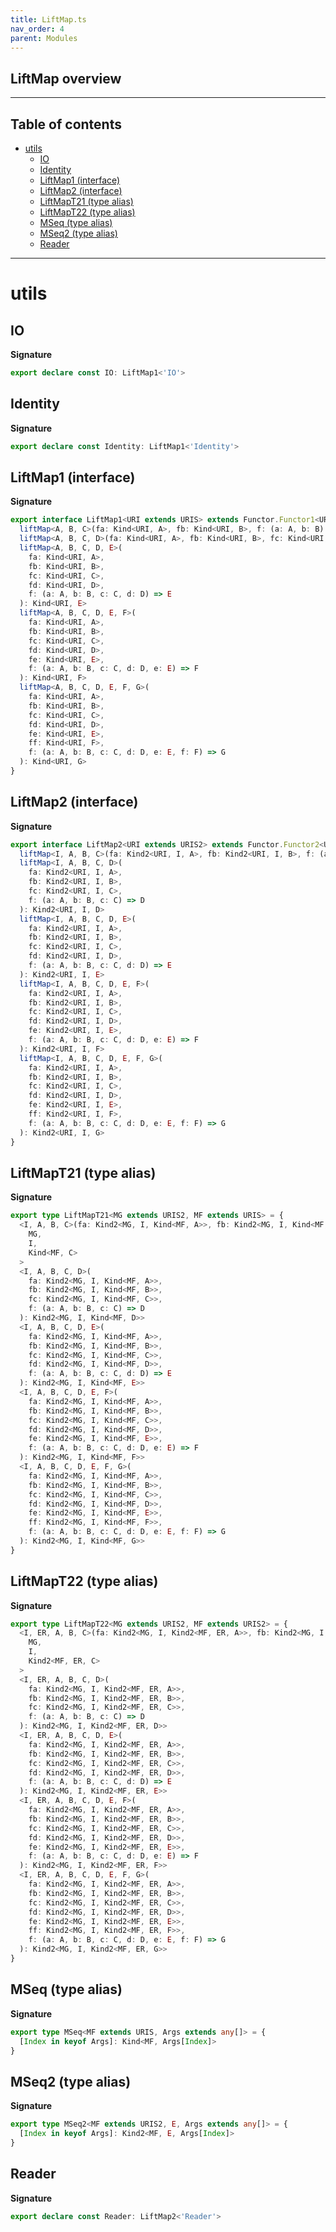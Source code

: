 ```yaml
---
title: LiftMap.ts
nav_order: 4
parent: Modules
---
```


## LiftMap overview

---

<h2 class="text-delta">Table of contents</h2>

- [utils](#utils)
  - [IO](#io)
  - [Identity](#identity)
  - [LiftMap1 (interface)](#liftmap1-interface)
  - [LiftMap2 (interface)](#liftmap2-interface)
  - [LiftMapT21 (type alias)](#liftmapt21-type-alias)
  - [LiftMapT22 (type alias)](#liftmapt22-type-alias)
  - [MSeq (type alias)](#mseq-type-alias)
  - [MSeq2 (type alias)](#mseq2-type-alias)
  - [Reader](#reader)

---

# utils

## IO

**Signature**

```ts
export declare const IO: LiftMap1<'IO'>
```

## Identity

**Signature**

```ts
export declare const Identity: LiftMap1<'Identity'>
```

## LiftMap1 (interface)

**Signature**

```ts
export interface LiftMap1<URI extends URIS> extends Functor.Functor1<URI> {
  liftMap<A, B, C>(fa: Kind<URI, A>, fb: Kind<URI, B>, f: (a: A, b: B) => C): Kind<URI, C>
  liftMap<A, B, C, D>(fa: Kind<URI, A>, fb: Kind<URI, B>, fc: Kind<URI, C>, f: (a: A, b: B, c: C) => D): Kind<URI, D>
  liftMap<A, B, C, D, E>(
    fa: Kind<URI, A>,
    fb: Kind<URI, B>,
    fc: Kind<URI, C>,
    fd: Kind<URI, D>,
    f: (a: A, b: B, c: C, d: D) => E
  ): Kind<URI, E>
  liftMap<A, B, C, D, E, F>(
    fa: Kind<URI, A>,
    fb: Kind<URI, B>,
    fc: Kind<URI, C>,
    fd: Kind<URI, D>,
    fe: Kind<URI, E>,
    f: (a: A, b: B, c: C, d: D, e: E) => F
  ): Kind<URI, F>
  liftMap<A, B, C, D, E, F, G>(
    fa: Kind<URI, A>,
    fb: Kind<URI, B>,
    fc: Kind<URI, C>,
    fd: Kind<URI, D>,
    fe: Kind<URI, E>,
    ff: Kind<URI, F>,
    f: (a: A, b: B, c: C, d: D, e: E, f: F) => G
  ): Kind<URI, G>
}
```

## LiftMap2 (interface)

**Signature**

```ts
export interface LiftMap2<URI extends URIS2> extends Functor.Functor2<URI> {
  liftMap<I, A, B, C>(fa: Kind2<URI, I, A>, fb: Kind2<URI, I, B>, f: (a: A, b: B) => C): Kind2<URI, I, C>
  liftMap<I, A, B, C, D>(
    fa: Kind2<URI, I, A>,
    fb: Kind2<URI, I, B>,
    fc: Kind2<URI, I, C>,
    f: (a: A, b: B, c: C) => D
  ): Kind2<URI, I, D>
  liftMap<I, A, B, C, D, E>(
    fa: Kind2<URI, I, A>,
    fb: Kind2<URI, I, B>,
    fc: Kind2<URI, I, C>,
    fd: Kind2<URI, I, D>,
    f: (a: A, b: B, c: C, d: D) => E
  ): Kind2<URI, I, E>
  liftMap<I, A, B, C, D, E, F>(
    fa: Kind2<URI, I, A>,
    fb: Kind2<URI, I, B>,
    fc: Kind2<URI, I, C>,
    fd: Kind2<URI, I, D>,
    fe: Kind2<URI, I, E>,
    f: (a: A, b: B, c: C, d: D, e: E) => F
  ): Kind2<URI, I, F>
  liftMap<I, A, B, C, D, E, F, G>(
    fa: Kind2<URI, I, A>,
    fb: Kind2<URI, I, B>,
    fc: Kind2<URI, I, C>,
    fd: Kind2<URI, I, D>,
    fe: Kind2<URI, I, E>,
    ff: Kind2<URI, I, F>,
    f: (a: A, b: B, c: C, d: D, e: E, f: F) => G
  ): Kind2<URI, I, G>
}
```

## LiftMapT21 (type alias)

**Signature**

```ts
export type LiftMapT21<MG extends URIS2, MF extends URIS> = {
  <I, A, B, C>(fa: Kind2<MG, I, Kind<MF, A>>, fb: Kind2<MG, I, Kind<MF, B>>, f: (a: A, b: B) => C): Kind2<
    MG,
    I,
    Kind<MF, C>
  >
  <I, A, B, C, D>(
    fa: Kind2<MG, I, Kind<MF, A>>,
    fb: Kind2<MG, I, Kind<MF, B>>,
    fc: Kind2<MG, I, Kind<MF, C>>,
    f: (a: A, b: B, c: C) => D
  ): Kind2<MG, I, Kind<MF, D>>
  <I, A, B, C, D, E>(
    fa: Kind2<MG, I, Kind<MF, A>>,
    fb: Kind2<MG, I, Kind<MF, B>>,
    fc: Kind2<MG, I, Kind<MF, C>>,
    fd: Kind2<MG, I, Kind<MF, D>>,
    f: (a: A, b: B, c: C, d: D) => E
  ): Kind2<MG, I, Kind<MF, E>>
  <I, A, B, C, D, E, F>(
    fa: Kind2<MG, I, Kind<MF, A>>,
    fb: Kind2<MG, I, Kind<MF, B>>,
    fc: Kind2<MG, I, Kind<MF, C>>,
    fd: Kind2<MG, I, Kind<MF, D>>,
    fe: Kind2<MG, I, Kind<MF, E>>,
    f: (a: A, b: B, c: C, d: D, e: E) => F
  ): Kind2<MG, I, Kind<MF, F>>
  <I, A, B, C, D, E, F, G>(
    fa: Kind2<MG, I, Kind<MF, A>>,
    fb: Kind2<MG, I, Kind<MF, B>>,
    fc: Kind2<MG, I, Kind<MF, C>>,
    fd: Kind2<MG, I, Kind<MF, D>>,
    fe: Kind2<MG, I, Kind<MF, E>>,
    ff: Kind2<MG, I, Kind<MF, F>>,
    f: (a: A, b: B, c: C, d: D, e: E, f: F) => G
  ): Kind2<MG, I, Kind<MF, G>>
}
```

## LiftMapT22 (type alias)

**Signature**

```ts
export type LiftMapT22<MG extends URIS2, MF extends URIS2> = {
  <I, ER, A, B, C>(fa: Kind2<MG, I, Kind2<MF, ER, A>>, fb: Kind2<MG, I, Kind2<MF, ER, B>>, f: (a: A, b: B) => C): Kind2<
    MG,
    I,
    Kind2<MF, ER, C>
  >
  <I, ER, A, B, C, D>(
    fa: Kind2<MG, I, Kind2<MF, ER, A>>,
    fb: Kind2<MG, I, Kind2<MF, ER, B>>,
    fc: Kind2<MG, I, Kind2<MF, ER, C>>,
    f: (a: A, b: B, c: C) => D
  ): Kind2<MG, I, Kind2<MF, ER, D>>
  <I, ER, A, B, C, D, E>(
    fa: Kind2<MG, I, Kind2<MF, ER, A>>,
    fb: Kind2<MG, I, Kind2<MF, ER, B>>,
    fc: Kind2<MG, I, Kind2<MF, ER, C>>,
    fd: Kind2<MG, I, Kind2<MF, ER, D>>,
    f: (a: A, b: B, c: C, d: D) => E
  ): Kind2<MG, I, Kind2<MF, ER, E>>
  <I, ER, A, B, C, D, E, F>(
    fa: Kind2<MG, I, Kind2<MF, ER, A>>,
    fb: Kind2<MG, I, Kind2<MF, ER, B>>,
    fc: Kind2<MG, I, Kind2<MF, ER, C>>,
    fd: Kind2<MG, I, Kind2<MF, ER, D>>,
    fe: Kind2<MG, I, Kind2<MF, ER, E>>,
    f: (a: A, b: B, c: C, d: D, e: E) => F
  ): Kind2<MG, I, Kind2<MF, ER, F>>
  <I, ER, A, B, C, D, E, F, G>(
    fa: Kind2<MG, I, Kind2<MF, ER, A>>,
    fb: Kind2<MG, I, Kind2<MF, ER, B>>,
    fc: Kind2<MG, I, Kind2<MF, ER, C>>,
    fd: Kind2<MG, I, Kind2<MF, ER, D>>,
    fe: Kind2<MG, I, Kind2<MF, ER, E>>,
    ff: Kind2<MG, I, Kind2<MF, ER, F>>,
    f: (a: A, b: B, c: C, d: D, e: E, f: F) => G
  ): Kind2<MG, I, Kind2<MF, ER, G>>
}
```

## MSeq (type alias)

**Signature**

```ts
export type MSeq<MF extends URIS, Args extends any[]> = {
  [Index in keyof Args]: Kind<MF, Args[Index]>
}
```

## MSeq2 (type alias)

**Signature**

```ts
export type MSeq2<MF extends URIS2, E, Args extends any[]> = {
  [Index in keyof Args]: Kind2<MF, E, Args[Index]>
}
```

## Reader

**Signature**

```ts
export declare const Reader: LiftMap2<'Reader'>
```
